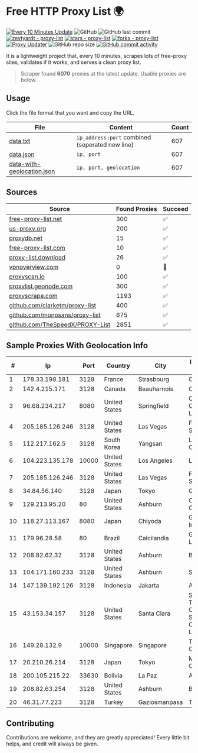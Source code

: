 
# Free HTTP Proxy List 🌍

[![Every 10 Minutes Update](https://github.com/mertguvencli/http-proxy-list/actions/workflows/main.yml/badge.svg?branch=main)](https://github.com/mertguvencli/http-proxy-list/actions/workflows/main.yml)
![GitHub](https://img.shields.io/github/license/mertguvencli/http-proxy-list)
![GitHub last commit](https://img.shields.io/github/last-commit/mertguvencli/http-proxy-list)
[![zevtyardt - proxy-list](https://img.shields.io/static/v1?label=zevtyardt&message=proxy-list&color=blue&logo=github)](https://github.com/zevtyardt/proxy-list "Go to GitHub repo")
[![stars - proxy-list](https://img.shields.io/github/stars/zevtyardt/proxy-list?style=social)](https://github.com/zevtyardt/proxy-list)
[![forks - proxy-list](https://img.shields.io/github/forks/zevtyardt/proxy-list?style=social)](https://github.com/zevtyardt/proxy-list)
[![Proxy Updater](https://github.com/zevtyardt/proxy-list/workflows/Proxy%20Updater/badge.svg)](https://github.com/zevtyardt/proxy-list/actions?query=workflow:"Proxy+Updater")
![GitHub repo size](https://img.shields.io/github/repo-size/zevtyardt/proxy-list)
[![GitHub commit activity](https://img.shields.io/github/commit-activity/m/zevtyardt/proxy-list?logo=commits)](https://github.com/zevtyardt/proxy-list/commits/main)

It is a lightweight project that, every 10 minutes, scrapes lots of free-proxy sites, validates if it works, and serves a clean proxy list.

> Scraper found **6070** proxies at the latest update. Usable proxies are below.

## Usage

Click the file format that you want and copy the URL.

|File|Content|Count|
|----|-------|-----|
|[data.txt](https://raw.githubusercontent.com/mertguvencli/http-proxy-list/main/proxy-list/data.txt)|`ip_address:port` combined (seperated new line)|607|
|[data.json](https://raw.githubusercontent.com/mertguvencli/http-proxy-list/main/proxy-list/data.json)|`ip, port`|607|
|[data-with-geolocation.json](https://raw.githubusercontent.com/mertguvencli/http-proxy-list/main/proxy-list/data-with-geolocation.json)|`ip, port, geolocation`|607|

## Sources

|Source|Found Proxies|Succeed|
|------|-------------|-------|
|[free-proxy-list.net](https://free-proxy-list.net)|300|✅|
|[us-proxy.org](https://www.us-proxy.org)|200|✅|
|[proxydb.net](http://proxydb.net)|15|✅|
|[free-proxy-list.com](https://free-proxy-list.com/?page=&port=&type%5B%5D=http&type%5B%5D=https&up_time=0&search=Search)|10|✅|
|[proxy-list.download](https://www.proxy-list.download/HTTP)|26|✅|
|[vpnoverview.com](https://vpnoverview.com/privacy/anonymous-browsing/free-proxy-servers)|0|🚫|
|[proxyscan.io](https://www.proxyscan.io)|100|✅|
|[proxylist.geonode.com](https://proxylist.geonode.com/api/proxy-list?limit=300&page=1&sort_by=lastChecked&sort_type=desc&protocols=http,https)|300|✅|
|[proxyscrape.com](https://api.proxyscrape.com/v2/?request=displayproxies&protocol=http&timeout=10000&country=all&ssl=all&anonymity=all)|1193|✅|
|[github.com/clarketm/proxy-list](https://raw.githubusercontent.com/clarketm/proxy-list/master/proxy-list-raw.txt)|400|✅|
|[github.com/monosans/proxy-list](https://raw.githubusercontent.com/monosans/proxy-list/main/proxies/http.txt)|675|✅|
|[github.com/TheSpeedX/PROXY-List](https://raw.githubusercontent.com/TheSpeedX/PROXY-List/master/http.txt)|2851|✅|


## Sample Proxies With Geolocation Info

|#|Ip|Port|Country|City|Internet Service Provider|
|-|--|----|-------|----|-------------------------|
|1|178.33.198.181|3128|France|Strasbourg|OVH SAS|
|2|142.4.215.171|3128|Canada|Beauharnois|OVH SAS|
|3|96.68.234.217|8080|United States|Springfield|Comcast Cable Communications, LLC|
|4|205.185.126.246|3128|United States|Las Vegas|FranTech Solutions|
|5|112.217.162.5|3128|South Korea|Yangsan|LG DACOM Corporation|
|6|104.223.135.178|10000|United States|Los Angeles|LayerHost|
|7|205.185.126.246|3128|United States|Las Vegas|FranTech Solutions|
|8|34.84.56.140|3128|Japan|Tokyo|Google LLC|
|9|129.213.95.20|80|United States|Ashburn|Oracle Corporation|
|10|118.27.113.167|8080|Japan|Chiyoda|GMO Internet, Inc.|
|11|179.96.28.58|80|Brazil|Calcilandia|G8 NETWORKS LTDA|
|12|208.82.62.32|3128|United States|Ashburn|Bernardi Sounds|
|13|104.171.160.233|3128|United States|Ashburn|Sneaker Server|
|14|147.139.192.126|3128|Indonesia|Jakarta|Alibaba.com LLC|
|15|43.153.34.157|3128|United States|Santa Clara|Shenzhen Tencent Computer Systems Company Limited|
|16|149.28.132.9|10000|Singapore|Singapore|The Constant Company|
|17|20.210.26.214|3128|Japan|Tokyo|Microsoft Corporation|
|18|200.105.215.22|33630|Bolivia|La Paz|AXS Bolivia S. A.|
|19|208.82.63.254|3128|United States|Ashburn|Bernardi Sounds|
|20|46.31.77.223|3128|Turkey|Gaziosmanpasa|Talha Bogaz|



## Contributing

Contributions are welcome, and they are greatly appreciated! Every
little bit helps, and credit will always be given.

